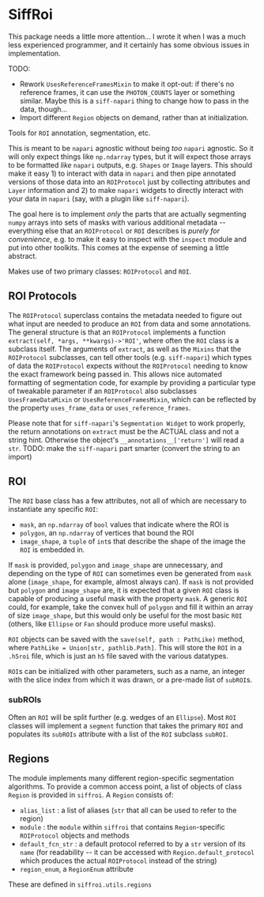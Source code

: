 # SiffRoi

This package needs a little more attention... I wrote it
when I was a much less experienced programmer, and it certainly
has some obvious issues in implementation.

TODO:
- Rework `UsesReferenceFramesMixin` to make it opt-out: if
there's no reference frames, it can use the `PHOTON_COUNTS`
layer or something similar. Maybe this is a `siff-napari`
thing to change how to pass in the data, though...
- Import different `Region` objects on demand, rather than
at initialization.

Tools for `ROI` annotation, segmentation, etc.

This is meant to be `napari` agnostic without being _too_
`napari` agnostic. So it will only expect things like `np.ndarray`
types, but it will expect those arrays to be formatted _like_
`napari` outputs, e.g. `Shapes` or `Image` layers. This should make
it easy 1) to interact with data in `napari` and then pipe annotated
versions of those data into an `ROIProtocol` just by collecting attributes
and `Layer` information and 2) to make `napari` widgets to directly
interact with your data in `napari` (say, with a plugin like
`siff-napari`).

The goal here is to implement _only_ the parts that are actually
segmenting `numpy` arrays into sets of masks with various additional
metadata -- everything else that an `ROIProtocol` or `ROI` describes
is _purely for convenience_, e.g. to make it easy to inspect with
the `inspect` module and put into other toolkits. This comes at the
expense of seeming a little abstract.

Makes use of two primary classes: `ROIProtocol` and `ROI`.

## ROI Protocols

The `ROIProtocol` superclass contains the metadata needed to figure
out what input are needed to produce an `ROI` from data and some
annotations. The general structure is that an `ROIProtocol` implements
a function `extract(self, *args, **kwargs)->'ROI'`, where often
the `ROI` class is a subclass itself. The arguments of 
`extract`, as well as the `Mixins` that the `ROIProtocol` subclasses,
can tell other tools (e.g. `siff-napari`) which types of data
the `ROIProtocol` expects without the `ROIProtocol` needing to
know the exact framework being passed in. This allows nice
automated formatting of segmentation code, for example by
providing a particular type of tweakable parameter if an `ROIProtocol`
also subclasses `UsesFrameDataMixin` or `UsesReferenceFramesMixin`,
which can be reflected by the property `uses_frame_data` or 
`uses_reference_frames`.

Please note that for `siff-napari`'s `Segmentation Widget` to work properly, the
return annotations on `extract` must be the ACTUAL class and
not a string hint. Otherwise the object's `__annotations__['return']`
will read a `str`. TODO: make the `siff-napari` part smarter (convert
the string to an import)

## ROI

The `ROI` base class has a few attributes, not all of which
are necessary to instantiate any specific `ROI`:

- `mask`, an `np.ndarray` of `bool` values that indicate
where the ROI is
- `polygon`, an `np.ndarray` of vertices that bound the
ROI
- `image_shape`, a `tuple` of `int`s that describe the
shape of the image the `ROI` is embedded in.

If `mask` is provided, `polygon` and `image_shape` are
unnecessary, and depending on the type of `ROI` can sometimes
even be generated from `mask` alone (`image_shape`, for example,
almost always can). If `mask` is not provided but `polygon` and
`image_shape` are, it is expected that a given `ROI` class is capable
of producing a useful mask with the property `mask`. A generic
`ROI` could, for example, take the convex hull of `polygon` and
fill it within an array of size `image_shape`, but this would
only be useful for the most basic `ROI` (others, like `Ellipse`
or `Fan` should produce more useful masks).

`ROI` objects can be saved with the `save(self, path : PathLike)`
method, where `PathLike = Union[str, pathlib.Path]`. This will
store the `ROI` in a `.h5roi` file, which is just an `h5` file
saved with the various datatypes.

`ROI`s can be initialized with other parameters, such as a name,
an integer with the slice index from which it was drawn, or a
pre-made list of `subROI`s.

### subROIs

Often an `ROI` will be split further (e.g. wedges of an `Ellipse`).
Most `ROI` classes will implement a `segment` function that takes
the primary `ROI` and populates its `subROIs` attribute with a list
of the `ROI` subclass `subROI`.

## Regions

The module implements many different region-specific segmentation
algorithms. To provide a common access point, a list of
objects of class `Region` is provided in `siffroi`. A `Region`
consists of:
- `alias_list` : a list of aliases (`str` that all can be used to
refer to the region)
- `module` : the `module` within `siffroi` that contains
`Region`-specific `ROIProtocol` objects and methods
- `default_fcn_str` : a  default protocol referred to by a `str`
version of its `name` (for readability -- it can be accessed with
`Region.default_protocol` which produces the actual `ROIProtocol`
instead of the string) 
- `region_enum`, a `RegionEnum` attribute

These are defined in `siffroi.utils.regions`